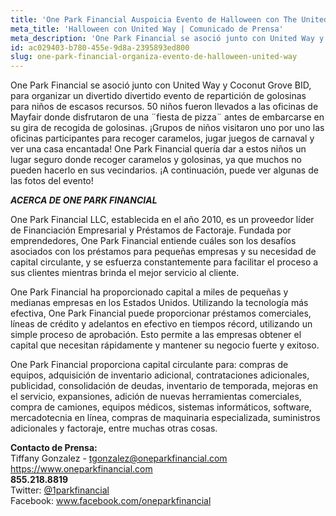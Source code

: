 ```yaml
---
title: 'One Park Financial Auspoicia Evento de Halloween con The United Way'
meta_title: 'Halloween con United Way | Comunicado de Prensa'
meta_description: 'One Park Financial se asoció junto con United Way y Coconut Grove BID, para organizar un divertido evento de repartición de golosinas para niños de escasos recursos.'
id: ac029403-b780-455e-9d8a-2395893ed800
slug: one-park-financial-organiza-evento-de-halloween-united-way
---
```

One Park Financial se asoció junto con United Way y Coconut Grove BID, para organizar un divertido divertido evento de repartición de golosinas para niños de escasos recursos. 50 niños fueron llevados a las oficinas de Mayfair donde disfrutaron de una ¨fiesta de pizza¨ antes de embarcarse en su gira de recogida de golosinas. ¡Grupos de niños visitaron uno por uno las oficinas participantes para recoger caramelos, jugar juegos de carnaval y ver una casa encantada! One Park Financial quería dar a estos niños un lugar seguro donde recoger caramelos y golosinas, ya que muchos no pueden hacerlo en sus vecindarios. ¡A continuación, puede ver algunas de las fotos del evento!

<strong><em>ACERCA DE ONE PARK FINANCIAL</em></strong>

One Park Financial LLC, establecida en el año 2010, es un proveedor líder de Financiación Empresarial y Préstamos de Factoraje. Fundada por emprendedores, One Park Financial entiende cuáles son los desafíos asociados con los préstamos para pequeñas empresas y su necesidad de capital circulante, y se esfuerza constantemente para facilitar el proceso a sus clientes mientras brinda el mejor servicio al cliente. 

One Park Financial ha proporcionado capital a miles de pequeñas y medianas empresas en los Estados Unidos. Utilizando la tecnología más efectiva, One Park Financial puede proporcionar préstamos comerciales, líneas de crédito y adelantos en efectivo en tiempos récord, utilizando un simple proceso de aprobación. Esto permite a las empresas obtener el capital que necesitan rápidamente y mantener su negocio fuerte y exitoso. 

One Park Financial proporciona capital circulante para: compras de equipos, adquisición de inventario adicional, contrataciones adicionales, publicidad, consolidación de deudas, inventario de temporada, mejoras en el servicio, expansiones, adición de nuevas herramientas comerciales, compra de camiones, equipos médicos, sistemas informáticos, software, mercadotecnia en línea, compras de maquinaria especializada, suministros adicionales y factoraje, entre muchas otras cosas.

**Contacto de Prensa:** 
<br/>
Tiffany Gonzalez - tgonzalez@oneparkfinancial.com
<br/>
<a href="https://www.oneparkfinancial.com/">https://www.oneparkfinancial.com</a>
<br/>
**855.218.8819**
<br/>
Twitter: <a href="https://twitter.com/1parkfinancial">@1parkfinancial</a> 
<br/>
Facebook: <a href="https://www.facebook.com/oneparkfinancial">www.facebook.com/oneparkfinancial</a>